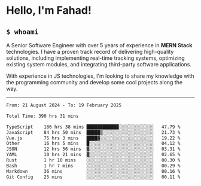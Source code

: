 <h1>Hello, I'm Fahad!</h1>

<h2><code>$ whoami</code></h2>

A Senior Software Engineer with over 5 years of experience in **MERN Stack** technologies. I have a proven track record of delivering high-quality solutions, including implementing real-time tracking systems, optimizing existing system modules, and integrating third-party software applications.

With experience in JS technologies, I'm looking to share my knowledge with the programming community and develop some cool projects along the way.

---

<!--START_SECTION:waka-->

```txt
From: 21 August 2024 - To: 19 February 2025

Total Time: 390 hrs 31 mins

TypeScript    186 hrs 38 mins ████████████░░░░░░░░░░░░░   47.79 %
JavaScript    84 hrs 50 mins  █████▒░░░░░░░░░░░░░░░░░░░   21.73 %
Vue.js        75 hrs 3 mins   ████▓░░░░░░░░░░░░░░░░░░░░   19.22 %
Other         16 hrs 5 mins   █░░░░░░░░░░░░░░░░░░░░░░░░   04.12 %
JSON          12 hrs 56 mins  ▓░░░░░░░░░░░░░░░░░░░░░░░░   03.31 %
YAML          10 hrs 21 mins  ▓░░░░░░░░░░░░░░░░░░░░░░░░   02.65 %
Rust          1 hr 10 mins    ░░░░░░░░░░░░░░░░░░░░░░░░░   00.30 %
Bash          1 hr 7 mins     ░░░░░░░░░░░░░░░░░░░░░░░░░   00.29 %
Markdown      36 mins         ░░░░░░░░░░░░░░░░░░░░░░░░░   00.16 %
Git Config    25 mins         ░░░░░░░░░░░░░░░░░░░░░░░░░   00.11 %
```

<!--END_SECTION:waka-->

<!--
**heyFahad/heyFahad** is a ✨ _special_ ✨ repository because its `README.md` (this file) appears on your GitHub profile.

Here are some ideas to get you started:

- 🔭 I’m currently working on ...
- 🌱 I’m currently learning ...
- 👯 I’m looking to collaborate on ...
- 🤔 I’m looking for help with ...
- 💬 Ask me about ...
- 📫 How to reach me: ...
- 😄 Pronouns: ...
- ⚡ Fun fact: ...
-->
